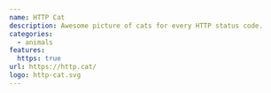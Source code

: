 ```yaml
---
name: HTTP Cat
description: Awesome picture of cats for every HTTP status code.
categories:
  - animals
features:
  https: true
url: https://http.cat/
logo: http-cat.svg
---
```

